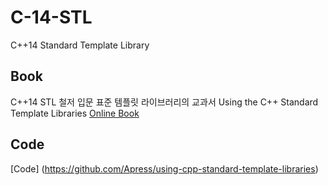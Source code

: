 # C-14-STL
C++14 Standard Template Library

## Book
C++14 STL 철저 입문 표준 템플릿 라이브러리의 교과서
Using the C++ Standard Template Libraries
[Online Book](https://thebook.io/006842/)

## Code 
[Code] (https://github.com/Apress/using-cpp-standard-template-libraries) 

